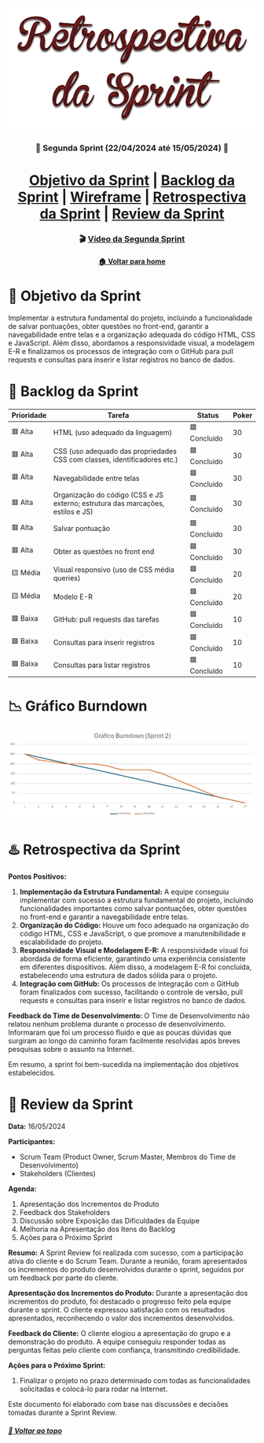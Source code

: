  <div  align="center">

[![Sprint Backlog](./Retrospectiva%20da%20Sprint.png)](./Retrospectiva%20da%20Sprint.png)

### :date: Segunda Sprint (22/04/2024 até 15/05/2024) :date:

</div>
<h1>
<div align="center"> 
<a  href="#dart-objetivo-da-sprint">Objetivo da Sprint</a> | <a  href="#triangular_flag_on_post-backlog-da-sprint">Backlog da Sprint</a> | <a  href="https://www.figma.com/file/tEjptBqB0HKKHZAePffXuG/prototipagem-api-v2-ok?type=design&node-id=0-1&mode=design&t=gnRlBIMvnWQW3kTb-0">Wireframe</a> | <a  href="#hotsprings-retrospectiva-da-sprint">Retrospectiva da Sprint</a> | <a  href="#pushpin-review-da-sprint">Review da Sprint</a>
</h1>
</div>

<div align="center">

### :clapper: [Vídeo da Segunda Sprint](https://www.youtube.com/watch?v=FN56CLTitO8)

</div>

<div align="center">

#### [:house: Voltar para home](https://github.com/Golden-Hive-Solutions/API-DSM-1SEM-2024)

</div>

# :dart: Objetivo da Sprint

Implementar a estrutura fundamental do projeto, incluindo a funcionalidade de salvar pontuações, obter questões no front-end, garantir a navegabilidade entre telas e a organização adequada do código HTML, CSS e JavaScript. Além disso, abordamos a responsividade visual, a modelagem E-R e finalizamos os processos de integração com o GitHub para pull requests e consultas para inserir e listar registros no banco de dados.

# :triangular_flag_on_post: Backlog da Sprint

| Prioridade        | Tarefa                                                                                                  | Status          | Poker |
|-------------------|---------------------------------------------------------------------------------------------------------|------------------|--------|
| 🟥 Alta           | HTML (uso adequado da linguagem)                                                                       | 🟩 Concluído     |   30   |
| 🟥 Alta           | CSS (uso adequado das propriedades CSS com classes, identificadores etc.)                              | 🟩 Concluído     |   30   |
| 🟥 Alta           | Navegabilidade entre telas                                                                             | 🟩 Concluído     |   30   |
| 🟥 Alta           | Organização do código (CSS e JS externo; estrutura das marcações, estilos e JS)                        | 🟩 Concluído     |   30   |
| 🟥 Alta           | Salvar pontuação                                                                                       | 🟩 Concluído     |   30   |
| 🟥 Alta           | Obter as questões no front end                                                                         | 🟩 Concluído     |   30   |
| 🟨 Média          | Visual responsivo (uso de CSS média queries)                                                           | 🟩 Concluído     |   20   |
| 🟨 Média          | Modelo E-R                                                                                             | 🟩 Concluído     |   20   |
| 🟩 Baixa          | GitHub: pull requests das tarefas                                                                      | 🟩 Concluído     |   10   |
| 🟩 Baixa          | Consultas para inserir registros                                                                       | 🟩 Concluído     |   10   |
| 🟩 Baixa          | Consultas para listar registros                                                                        | 🟩 Concluído     |   10   |

# :chart_with_downwards_trend: Gráfico Burndown

[![Burndown Segunda Sprint](/documentos/GBS2.jpg)](/documentos/GBS2.jpg)

# :hotsprings: Retrospectiva da Sprint

**Pontos Positivos:**
1. **Implementação da Estrutura Fundamental:** A equipe conseguiu implementar com sucesso a estrutura fundamental do projeto, incluindo funcionalidades importantes como salvar pontuações, obter questões no front-end e garantir a navegabilidade entre telas.
2. **Organização do Código:** Houve um foco adequado na organização do código HTML, CSS e JavaScript, o que promove a manutenibilidade e escalabilidade do projeto.
3. **Responsividade Visual e Modelagem E-R:** A responsividade visual foi abordada de forma eficiente, garantindo uma experiência consistente em diferentes dispositivos. Além disso, a modelagem E-R foi concluída, estabelecendo uma estrutura de dados sólida para o projeto.
4. **Integração com GitHub:** Os processos de integração com o GitHub foram finalizados com sucesso, facilitando o controle de versão, pull requests e consultas para inserir e listar registros no banco de dados.

**Feedback do Time de Desenvolvimento:**
O Time de Desenvolvimento não relatou nenhum problema durante o processo de desenvolvimento. Informaram que foi um processo fluido e que as poucas dúvidas que surgiram ao longo do caminho foram facilmente resolvidas após breves pesquisas sobre o assunto na Internet.

Em resumo, a sprint foi bem-sucedida na implementação dos objetivos estabelecidos.

# :pushpin: Review da Sprint

**Data:** 16/05/2024

**Participantes:**
- Scrum Team (Product Owner, Scrum Master, Membros do Time de Desenvolvimento)
- Stakeholders (Clientes)

**Agenda:**
1. Apresentação dos Incrementos do Produto
2. Feedback dos Stakeholders
3. Discussão sobre Exposição das Dificuldades da Equipe
4. Melhoria na Apresentação dos Itens do Backlog
5. Ações para o Próximo Sprint

**Resumo:**
A Sprint Review foi realizada com sucesso, com a participação ativa do cliente e do Scrum Team. Durante a reunião, foram apresentados os incrementos do produto desenvolvidos durante o sprint, seguidos por um feedback por parte do cliente.

**Apresentação dos Incrementos do Produto:**
Durante a apresentação dos incrementos do produto, foi destacado o progresso feito pela equipe durante o sprint. O cliente expressou satisfação com os resultados apresentados, reconhecendo o valor dos incrementos desenvolvidos.

**Feedback do Cliente:**
O cliente elogiou a apresentação do grupo e a demonstração do produto. A equipe conseguiu responder todas as perguntas feitas pelo cliente com confiança, transmitindo credibilidade. 

**Ações para o Próximo Sprint:**
1. Finalizar o projeto no prazo determinado com todas as funcionalidades solicitadas e colocá-lo para rodar na Internet.

Este documento foi elaborado com base nas discussões e decisões tomadas durante a Sprint Review.

##### [:rocket: Voltar ao topo ](#dart-objetivo-da-sprint)